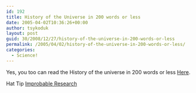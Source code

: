 ```yaml
---
id: 192
title: History of the Universe in 200 words or less
date: 2005-04-02T10:36:26+00:00
author: tsykoduk
layout: post
guid: 30/2008/12/27/history-of-the-universe-in-200-words-or-less
permalink: /2005/04/02/history-of-the-universe-in-200-words-or-less/
categories:
  - Science!
---
```

Yes, you too can read the History of the universe in 200 words or less <a href="http://members.bellatlantic.net/%7Evze3fs8i/hist/hist.html">Here</a>.


Hat Tip <a href="http://improbable.typepad.com/">Improbable Research</a>